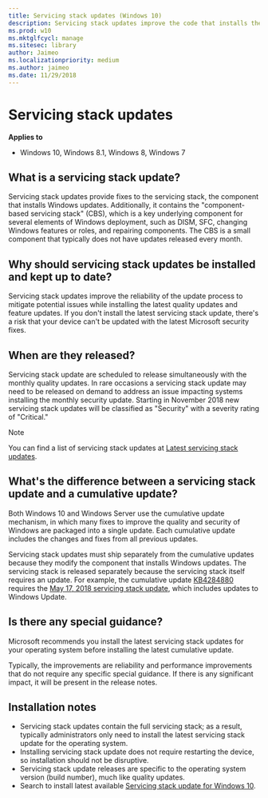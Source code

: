 ```yaml
---
title: Servicing stack updates (Windows 10)
description: Servicing stack updates improve the code that installs the other updates.
ms.prod: w10
ms.mktglfcycl: manage
ms.sitesec: library
author: Jaimeo
ms.localizationpriority: medium
ms.author: jaimeo
ms.date: 11/29/2018
---
```


# Servicing stack updates


**Applies to**

- Windows 10, Windows 8.1, Windows 8, Windows 7

## What is a servicing stack update?
Servicing stack updates provide fixes to the servicing stack, the component that installs Windows updates. Additionally, it contains the "component-based servicing stack" (CBS), which is a key underlying component for several elements of Windows deployment, such as DISM, SFC, changing Windows features or roles, and repairing components. The CBS is a small component that typically does not have updates released every month.

## Why should servicing stack updates be installed and kept up to date?
  
Servicing stack updates improve the reliability of the update process to mitigate potential issues while installing the latest quality updates and feature updates. If you don't install the latest servicing stack update, there's a risk that your device can't be updated with the latest Microsoft security fixes.

## When are they released?

Servicing stack update are scheduled to release simultaneously with the monthly quality updates. In rare occasions a servicing stack update may need to be released on demand to address an issue impacting systems installing the monthly security update. Starting in November 2018 new servicing stack updates will be classified as "Security" with a severity rating of "Critical."

>[!NOTE]
>You can find a list of servicing stack updates at [Latest servicing stack updates](https://portal.msrc.microsoft.com/en-us/security-guidance/advisory/ADV990001).

## What's the difference between a servicing stack update and a cumulative update?

Both Windows 10 and Windows Server use the cumulative update mechanism, in which many fixes to improve the quality and security of Windows are packaged into a single update. Each cumulative update includes the changes and fixes from all previous updates.

Servicing stack updates must ship separately from the cumulative updates because they modify the component that installs Windows updates. The servicing stack is released separately because the servicing stack itself requires an update. For example, the cumulative update [KB4284880](https://support.microsoft.com/help/4284880/windows-10-update-kb4284880) requires the [May 17, 2018 servicing stack update](https://support.microsoft.com/help/4132216), which includes updates to Windows Update.


## Is there any special guidance?

Microsoft recommends you install the latest servicing stack updates for your operating system before installing the latest cumulative update.

Typically, the improvements are reliability and performance improvements that do not require any specific special guidance. If there is any significant impact, it will be present in the release notes.

## Installation notes

* Servicing stack updates contain the full servicing stack; as a result, typically administrators only need to install the latest servicing stack update for the operating system.
* Installing servicing stack update does not require restarting the device, so installation should not be disruptive. 
* Servicing stack update releases are specific to the operating system version (build number), much like quality updates.
* Search to install latest available [Servicing stack update for Windows 10](https://portal.msrc.microsoft.com/en-us/security-guidance/advisory/ADV990001).